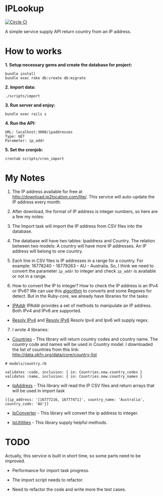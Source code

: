 # IPLookup

[![Circle CI](https://circleci.com/gh/vinhnglx/iplookup.svg?style=svg)](https://circleci.com/gh/vinhnglx/iplookup)

A simple service supply API return country from an IP address.

# How to works

**1. Setup necessary gems and create the database for project:**

```
bundle install
bundle exec rake db:create db:migrate
```

**2. Import data:**

```
./scripts/import
```

**3. Run server and enjoy:**

```
bundle exec rails s
```

**4. Run the API:**

```
URL: localhost:3000/ipaddresses
Type: GET
Parameter: ip_addr
```

**5. Set the cronjob:**

```
crontab scripts/cron_import
```

# My Notes

1. The IP address available for free at http://download.ip2location.com/lite/. This service will auto-update the IP address every month.

2. After download, the format of IP address is integer numbers, so here are a few my notes:

3. The Import task will import the IP address from CSV files into the database.

4. The database will have two tables: Ipaddress and Country. The relation between two models: A country will have more IP addresses. An IP address will belong to one country.

5. Each line in CSV files is IP addresses in a range for a country. For example: 16778240 - 16779263 - AU - Australia. So, I think we need to convert the parameter `ip_addr` to integer and check `ip_addr` is available or not in a range.

6. How to convert the IP to integer? How to check the IP address is an IPv4 or IPv6? We can use this [algorithm](http://www.mkyong.com/java/java-convert-ip-address-to-decimal-number/) to converts and some Regexes for detect. But in the Ruby-core, we already have libraries for the tasks:

  - [IPAddr](http://docs.ruby-lang.org/en/2.2.0/IPAddr.html) IPAddr provides a set of methods to manipulate an IP address. Both IPv4 and IPv6 are supported.

  - [Resolv IPv4](http://docs.ruby-lang.org/en/2.2.0/Resolv/IPv4.html) and [Resolv IPv6](http://docs.ruby-lang.org/en/2.2.0/Resolv/IPv6.html) Resolv Ipv4 and Ipv6 will supply regex.

7. I wrote 4 libraries:

  - [Countries](lib/countries.rb) - This library will return country codes and country name. The country code and names will be used in Country model. I downloaded the list of countries from this link: http://data.okfn.org/data/core/country-list

  ```
  # models/country.rb

  validates :code, inclusion: { in: Countries.new.country_codes }
  validates :name, inclusion: { in: Countries.new.country_names }
  ```

  - [IpAddress](lib/ip_address.rb) - This library will read the IP CSV files and return arrays that will be used in import task

  ```
  [{ip_address: '[16777216, 16777471]', country_name: 'Australia', country_code: 'AU'}]
  ```

  - [IpConverter](lib/ip_converter.rb) - This library will convert the ip address to integer.

  - [IpUtilities](lib/ip_utilities.rb) - This library supply helpful methods.

# TODO

Actually, this service is built in short time, so some parts need to be improved.

- Performance for import task progress.

- The import script needs to refactor.

- Need to refactor the code and write more the test cases.
